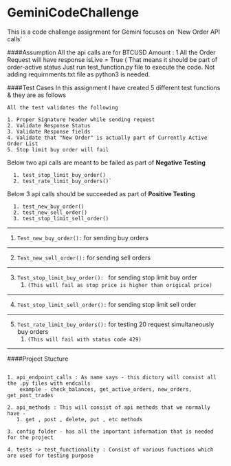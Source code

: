 # GeminiCodeChallenge
This is a code challenge assignment for Gemini focuses on  'New Order API calls'

####Assumption
    All the api calls are for BTCUSD
    Amount : 1 
    All the Order Request will have response isLive = True ( That means it should be part of order-active status
    Just run test_function.py file to execute the code.
    Not adding requirnments.txt file as python3 is needed. 

####Test Cases
    In this assignment I have created 5 different test functions & they are as follows  

    All the test validates the following 

    1. Proper Signature header while sending request 
    2. Validate Response Status
    3. Validate Response fields 
    4. Validate that "New Order" is actually part of Currently Active Order List 
    5. Stop limit buy order will fail 

   Below two api calls are meant to be failed as part of **Negative Testing**

      1. test_stop_limit_buy_order()
      2. test_rate_limit_buy_orders()`

   Below 3 api calls should be succeeded as part of **Positive Testing** 

      1. test_new_buy_order()
      2. test_new_sell_order()
      3. test_stop_limit_sell_order()
      
---
1. `Test_new_buy_order():` for sending buy orders 
---
2. `Test_new_sell_order():` for sending sell orders
---
3. `Test_stop_limit_buy_order(): `  for sending stop limit buy order
   1. `(This will fail as stop price is higher than origical price)`
---
4. `Test_stop_limit_sell_order():` for sending stop limit sell order
---
5. `Test_rate_limit_buy_orders():` for testing 20 request simultaneously buy orders 
   1. `(This will fail with status code 429)`
---

####Project Stucture 

```The project stucture is very straight-forward, simple and kept it clean as much as possible.

1. api_endpoint_calls : As name says - this dictory will consist all the .py files with endcalls 
    example - check_balances, get_active_orders, new_orders, get_past_trades

2. api_methods : This will consist of api methods that we normally have - 
   1. get , post , delete, put , etc methods

3. config folder - has all the important information that is needed for the project

4. tests -> test_functionality : Consist of various functions which are used for testing purpose  

